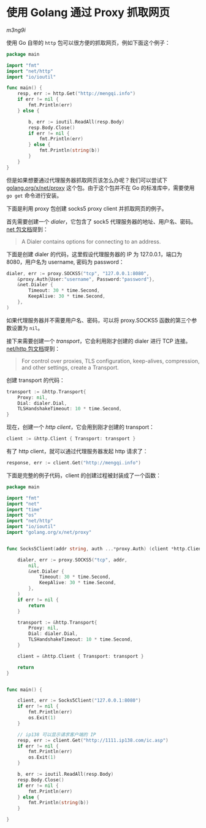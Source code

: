 使用 Golang 通过 Proxy 抓取网页
===============================

*m3ng9i*

使用 Go 自带的 `http` 包可以很方便的抓取网页，例如下面这个例子：

```go
package main

import "fmt"
import "net/http"
import "io/ioutil"

func main() {
    resp, err := http.Get("http://mengqi.info")
    if err != nil {
        fmt.Println(err)
    } else {

        b, err := ioutil.ReadAll(resp.Body)
        resp.Body.Close()
        if err != nil {
            fmt.Println(err)
        } else {
            fmt.Println(string(b))
        }
    }
}
```

但是如果想要通过代理服务器抓取网页该怎么办呢？我们可以尝试下 [golang.org/x/net/proxy](https://godoc.org/golang.org/x/net/proxy) 这个包。由于这个包并不在 Go 的标准库中，需要使用 `go get` 命令进行安装。

下面是利用 proxy 包创建 socks5 proxy client 并抓取网页的例子。

首先需要创建一个 *dialer*，它包含了 sock5 代理服务器的地址、用户名、密码。[net 包文档](http://golang.org/pkg/net/#Dialer)提到：

> A Dialer contains options for connecting to an address.

下面是创建 dialer 的代码，这里假设代理服务器的 IP 为 127.0.0.1，端口为 8080，用户名为 username, 密码为 password：

```go
dialer, err := proxy.SOCKS5("tcp", "127.0.0.1:8080",
    &proxy.Auth{User:"username", Password:"password"},
    &net.Dialer {
        Timeout: 30 * time.Second,
        KeepAlive: 30 * time.Second,
    },
)
```

如果代理服务器并不需要用户名、密码，可以将 proxy.SOCKS5 函数的第三个参数设置为 `nil`。

接下来需要创建一个 *transport*，它会利用刚才创建的 dialer 进行 TCP 连接。[net/http 包文档](http://golang.org/pkg/net/http/#pkg-overview)提到：

> For control over proxies, TLS configuration, keep-alives, compression, and other settings, create a Transport.

创建 transport 的代码：

```go
transport := &http.Transport{
    Proxy: nil,
    Dial: dialer.Dial,
    TLSHandshakeTimeout: 10 * time.Second,
}
```

现在，创建一个 *http client*，它会用到刚才创建的 transport：

```go
client := &http.Client { Transport: transport }
```

有了 http client，就可以通过代理服务器发起 http 请求了：

```go
response, err := client.Get("http://mengqi.info")
```

下面是完整的例子代码，client 的创建过程被封装成了一个函数：

```go
package main

import "fmt"
import "net"
import "time"
import "os"
import "net/http"
import "io/ioutil"
import "golang.org/x/net/proxy"


func Socks5Client(addr string, auth ...*proxy.Auth) (client *http.Client, err error) {

    dialer, err := proxy.SOCKS5("tcp", addr,
        nil,
        &net.Dialer {
            Timeout: 30 * time.Second,
            KeepAlive: 30 * time.Second,
        },
    )
    if err != nil {
        return
    }

    transport := &http.Transport{
        Proxy: nil,
        Dial: dialer.Dial,
        TLSHandshakeTimeout: 10 * time.Second,
    }

    client = &http.Client { Transport: transport }

    return
}


func main() {

    client, err := Socks5Client("127.0.0.1:8080")
    if err != nil {
        fmt.Println(err)
        os.Exit(1)
    }

    // ip138 可以显示请求客户端的 IP
    resp, err := client.Get("http://1111.ip138.com/ic.asp")
    if err != nil {
        fmt.Println(err)
        os.Exit(1)
    }

    b, err := ioutil.ReadAll(resp.Body)
    resp.Body.Close()
    if err != nil {
        fmt.Println(err)
    } else {
        fmt.Println(string(b))
    }

}
```

